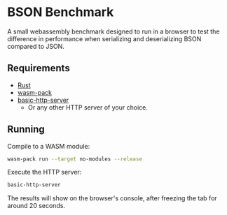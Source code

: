 # BSON Benchmark

A small webassembly benchmark designed to run in a browser to test the difference in performance when serializing and deserializing BSON compared to JSON.

## Requirements

* [Rust](https://www.rust-lang.org/)
* [wasm-pack](https://rustwasm.github.io/wasm-pack/)
* [basic-http-server](https://crates.io/crates/basic-http-server)
  * Or any other HTTP server of your choice.

## Running

Compile to a WASM module:
```sh
wasm-pack run --target no-modules --release
```

Execute the HTTP server:
```sh
basic-http-server
```

The results will show on the browser's console, after freezing the tab for around 20 seconds.